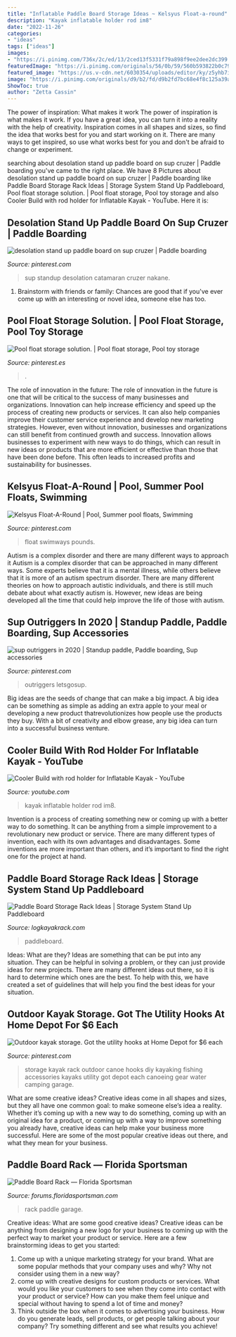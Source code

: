 ```yaml
---
title: "Inflatable Paddle Board Storage Ideas ~ Kelsyus Float-a-round"
description: "Kayak inflatable holder rod im8"
date: "2022-11-26"
categories:
- "ideas"
tags: ["ideas"]
images:
- "https://i.pinimg.com/736x/2c/ed/13/2ced13f5331f79a898f9ee2dee2dc399.jpg"
featuredImage: "https://i.pinimg.com/originals/56/0b/59/560b593822b0c790261541a246da5692.jpg"
featured_image: "https://us.v-cdn.net/6030354/uploads/editor/ky/z5yhb7i2vfay.jpg"
image: "https://i.pinimg.com/originals/d9/b2/fd/d9b2fd7bc68e4f8c125a39adf3aa8a40.jpg"
ShowToc: true
author: "Zetta Cassin"
---
```



The power of inspiration: What makes it work
The power of inspiration is what makes it work. If you have a great idea, you can turn it into a reality with the help of creativity. Inspiration comes in all shapes and sizes, so find the idea that works best for you and start working on it. There are many ways to get inspired, so use what works best for you and don't be afraid to change or experiment.

	

		
searching about desolation stand up paddle board on sup cruzer | Paddle boarding you've came to the right place. We have 8 Pictures about desolation stand up paddle board on sup cruzer | Paddle boarding like Paddle Board Storage Rack Ideas | Storage System Stand Up Paddleboard, Pool float storage solution. | Pool float storage, Pool toy storage and also Cooler Build with rod holder for Inflatable Kayak - YouTube. Here it is:
		
    
## Desolation Stand Up Paddle Board On Sup Cruzer | Paddle Boarding

<img loading=lazy src="https://i.pinimg.com/736x/0f/e4/05/0fe4050b719846c0bcbe4431c80dfcf4.jpg" onerror="this.onerror=null;this.src='https://tse3.mm.bing.net/th?id=OIP.qkQsQrW0NyzEgBIFm-cvlAHaFj&amp;pid=15.1';" alt="desolation stand up paddle board on sup cruzer | Paddle boarding">

_Source: pinterest.com_

>sup standup desolation catamaran cruzer nakane. 

	

1. Brainstorm with friends or family: Chances are good that if you've ever come up with an interesting or novel idea, someone else has too.

    
## Pool Float Storage Solution. | Pool Float Storage, Pool Toy Storage

<img loading=lazy src="https://i.pinimg.com/originals/d9/b2/fd/d9b2fd7bc68e4f8c125a39adf3aa8a40.jpg" onerror="this.onerror=null;this.src='https://tse2.mm.bing.net/th?id=OIP.GmUPnfCDhjiXGx0nREpevgHaJ4&amp;pid=15.1';" alt="Pool float storage solution. | Pool float storage, Pool toy storage">

_Source: pinterest.es_

>. 

	

The role of innovation in the future:
The role of innovation in the future is one that will be critical to the success of many businesses and organizations. Innovation can help increase efficiency and speed up the process of creating new products or services. It can also help companies improve their customer service experience and develop new marketing strategies.
However, even without innovation, businesses and organizations can still benefit from continued growth and success. Innovation allows businesses to experiment with new ways to do things, which can result in new ideas or products that are more efficient or effective than those that have been done before. This often leads to increased profits and sustainability for businesses.

    
## Kelsyus Float-A-Round | Pool, Summer Pool Floats, Swimming

<img loading=lazy src="https://i.pinimg.com/736x/af/f7/df/aff7df6cf19fec4f672c11583226e8b7.jpg" onerror="this.onerror=null;this.src='https://tse3.mm.bing.net/th?id=OIP.1TsKL_ybkEWHwebDe_7qrAHaHa&amp;pid=15.1';" alt="Kelsyus Float-A-Round | Pool, Summer pool floats, Swimming">

_Source: pinterest.com_

>float swimways pounds. 

	

Autism is a complex disorder and there are many different ways to approach it
Autism is a complex disorder that can be approached in many different ways. Some experts believe that it is a mental illness, while others believe that it is more of an autism spectrum disorder. There are many different theories on how to approach autistic individuals, and there is still much debate about what exactly autism is. However, new ideas are being developed all the time that could help improve the life of those with autism.

    
## Sup Outriggers In 2020 | Standup Paddle, Paddle Boarding, Sup Accessories

<img loading=lazy src="https://i.pinimg.com/736x/2c/ed/13/2ced13f5331f79a898f9ee2dee2dc399.jpg" onerror="this.onerror=null;this.src='https://tse1.mm.bing.net/th?id=OIP.A-3EID6RVnkXj_YgsjC-jwHaHa&amp;pid=15.1';" alt="sup outriggers in 2020 | Standup paddle, Paddle boarding, Sup accessories">

_Source: pinterest.com_

>outriggers letsgosup. 

	

Big ideas are the seeds of change that can make a big impact. A big idea can be something as simple as adding an extra apple to your meal or developing a new product thatrevolutionizes how people use the products they buy. With a bit of creativity and elbow grease, any big idea can turn into a successful business venture.

    
## Cooler Build With Rod Holder For Inflatable Kayak - YouTube

<img loading=lazy src="http://i.ytimg.com/vi/GUP3A-i_iM8/hqdefault.jpg" onerror="this.onerror=null;this.src='https://tse3.mm.bing.net/th?id=OIP.vVLk2QaB0pIltvUHCC5T4AHaFj&amp;pid=15.1';" alt="Cooler Build with rod holder for Inflatable Kayak - YouTube">

_Source: youtube.com_

>kayak inflatable holder rod im8. 

	

Invention is a process of creating something new or coming up with a better way to do something. It can be anything from a simple improvement to a revolutionary new product or service. There are many different types of invention, each with its own advantages and disadvantages. Some inventions are more important than others, and it’s important to find the right one for the project at hand.

    
## Paddle Board Storage Rack Ideas | Storage System Stand Up Paddleboard

<img loading=lazy src="http://www.logkayakrack.com/wp-content/uploads/2021/03/DSC04793.jpg" onerror="this.onerror=null;this.src='https://tse4.mm.bing.net/th?id=OIP.UAbTa5koFxCR-XKASzhqFgHaFj&amp;pid=15.1';" alt="Paddle Board Storage Rack Ideas | Storage System Stand Up Paddleboard">

_Source: logkayakrack.com_

>paddleboard. 

	

Ideas: What are they?
Ideas are something that can be put into any situation. They can be helpful in solving a problem, or they can just provide ideas for new projects. There are many different ideas out there, so it is hard to determine which ones are the best. To help with this, we have created a set of guidelines that will help you find the best ideas for your situation.

    
## Outdoor Kayak Storage. Got The Utility Hooks At Home Depot For $6 Each

<img loading=lazy src="https://i.pinimg.com/originals/56/0b/59/560b593822b0c790261541a246da5692.jpg" onerror="this.onerror=null;this.src='https://tse1.mm.bing.net/th?id=OIP.mfIFxFRs4ukSv-4epMP5rgHaHa&amp;pid=15.1';" alt="Outdoor kayak storage. Got the utility hooks at Home Depot for $6 each">

_Source: pinterest.com_

>storage kayak rack outdoor canoe hooks diy kayaking fishing accessories kayaks utility got depot each canoeing gear water camping garage. 

	

What are some creative ideas?
Creative ideas come in all shapes and sizes, but they all have one common goal: to make someone else’s idea a reality. Whether it’s coming up with a new way to do something, coming up with an original idea for a product, or coming up with a way to improve something you already have, creative ideas can help make your business more successful. Here are some of the most popular creative ideas out there, and what they mean for your business.

    
## Paddle Board Rack — Florida Sportsman

<img loading=lazy src="https://us.v-cdn.net/6030354/uploads/editor/ky/z5yhb7i2vfay.jpg" onerror="this.onerror=null;this.src='https://tse1.mm.bing.net/th?id=OIP._x9-Fn8GZq8zhUSBkd5dSAHaFj&amp;pid=15.1';" alt="Paddle Board Rack — Florida Sportsman">

_Source: forums.floridasportsman.com_

>rack paddle garage. 

	

Creative ideas: What are some good creative ideas?
Creative ideas can be anything from designing a new logo for your business to coming up with the perfect way to market your product or service. Here are a few brainstorming ideas to get you started: 
1. Come up with a unique marketing strategy for your brand. What are some popular methods that your company uses and why? Why not consider using them in a new way? 
2. come up with creative designs for custom products or services. What would you like your customers to see when they come into contact with your product or service? How can you make them feel unique and special without having to spend a lot of time and money? 
3. Think outside the box when it comes to advertising your business. How do you generate leads, sell products, or get people talking about your company? Try something different and see what results you achieve!

